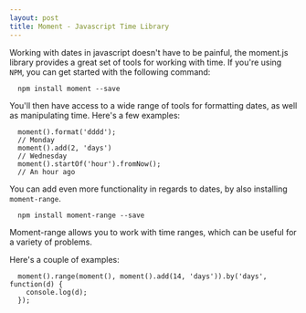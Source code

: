 ```yaml
---
layout: post
title: Moment - Javascript Time Library
---
```

Working with dates in javascript doesn't have to be painful, the moment.js
library provides a great set of tools for working with time. If you're using
`NPM`, you can get started with the following command:

```
  npm install moment --save 
```

You'll then have access to a wide range of tools for formatting dates, as well
as manipulating time. Here's a few examples:

```
  moment().format('dddd');
  // Monday
  moment().add(2, 'days')
  // Wednesday
  moment().startOf('hour').fromNow();
  // An hour ago
```

You can add even more functionality in regards to dates, by also installing
`moment-range`.

```
  npm install moment-range --save
```

Moment-range allows you to work with time ranges, which can be useful for a
variety of problems.

Here's a couple of examples:

```
  moment().range(moment(), moment().add(14, 'days')).by('days', function(d) {
    console.log(d);
  });
```

